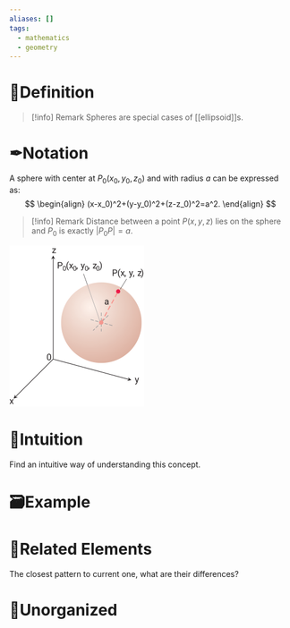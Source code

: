 ```yaml
---
aliases: []
tags:
  - mathematics
  - geometry
---
```



# 📝Definition

> [!info] Remark
> Spheres are special cases of [[ellipsoid]]s.

# ✒Notation
A sphere with center at $P_0(x_0,y_0,z_0)$ and with radius $a$ can be expressed as:
$$
\begin{align}
(x-x_0)^2+(y-y_0)^2+(z-z_0)^2=a^2.
\end{align}
$$
> [!info] Remark
> Distance between a point $P(x,y,z)$ lies on the sphere and $P_0$ is exactly $|P_0 P|=a$.

![|200](../assets/sphere.svg)

# 🧠Intuition
Find an intuitive way of understanding this concept.

# 🗃Example


# 🌱Related Elements
The closest pattern to current one, what are their differences?


# 🍂Unorganized